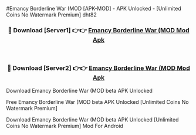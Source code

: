 #Emancy Borderline War (MOD [APK-MOD] - APK Unlocked - [Unlimited Coins No Watermark Premium] dht82



<div align="center">

<h3>🔴 Download [Server1] 👉👉 <a href="https://momento.my/?title=Emancy_Borderline_War_(MOD">Emancy Borderline War (MOD Mod Apk</a></h3><br>

<h3>🔴 Download [Server2] 👉👉 <a href="https://momento.my/?title=Emancy_Borderline_War_(MOD">Emancy Borderline War (MOD Mod Apk</a></h3>
</div>



Download Emancy Borderline War (MOD beta APK Unlocked

Free Emancy Borderline War (MOD beta APK Unlocked [Unlimited Coins No Watermark Premium]

Download Emancy Borderline War (MOD beta APK Unlocked [Unlimited Coins No Watermark Premium] Mod For Android
